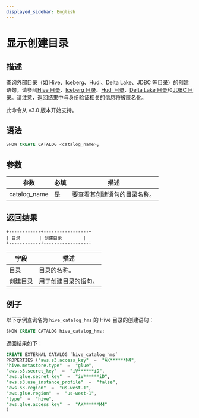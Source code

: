 ```yaml
---
displayed_sidebar: English
---
```


# 显示创建目录

## 描述

查询外部目录（如 Hive、Iceberg、Hudi、Delta Lake、JDBC 等目录）的创建语句。请参阅[Hive 目录](../../../data_source/catalog/hive_catalog.md)、[Iceberg 目录](../../../data_source/catalog/iceberg_catalog.md)、[Hudi 目录](../../../data_source/catalog/hudi_catalog.md)、[Delta Lake 目录](../../../data_source/catalog/deltalake_catalog.md)和[JDBC 目录](../../../data_source/catalog/jdbc_catalog.md)。请注意，返回结果中与身份验证相关的信息将被匿名化。

此命令从 v3.0 版本开始支持。

## 语法

```SQL
SHOW CREATE CATALOG <catalog_name>;
```

## 参数

| **参数** | **必填** | **描述**                                              |
| ------------- | ------------ | ------------------------------------------------------------ |
| catalog_name  | 是          | 要查看其创建语句的目录名称。 |

## 返回结果

```Plain
+------------+-----------------+
| 目录       | 创建目录        |
+------------+-----------------+
```

| **字段**  | **描述**                                        |
| -------------- | ------------------------------------------------------ |
| 目录        | 目录的名称。                               |
| 创建目录 | 用于创建目录的语句。 |

## 例子

以下示例查询名为 `hive_catalog_hms` 的 Hive 目录的创建语句：

```SQL
SHOW CREATE CATALOG hive_catalog_hms;
```

返回结果如下：

```SQL
CREATE EXTERNAL CATALOG `hive_catalog_hms`
PROPERTIES ("aws.s3.access_key"  =  "AK******M4",
"hive.metastore.type"  =  "glue",
"aws.s3.secret_key"  =  "iV******iD",
"aws.glue.secret_key"  =  "iV******iD",
"aws.s3.use_instance_profile"  =  "false",
"aws.s3.region"  =  "us-west-1",
"aws.glue.region"  =  "us-west-1",
"type"  =  "hive",
"aws.glue.access_key"  =  "AK******M4"
)